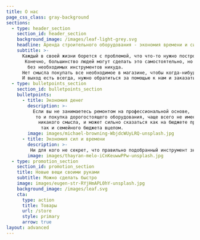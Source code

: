 ```yaml
---
title: О нас
page_css_class: gray-background
sections:
  - type: header_section
    section_id: header_section
    background_image: /images/leaf-light-grey.svg
    headline: Аренда строительного оборудования - экономия времени и сил.
    subtitle: >-
      Каждый в своей жизни борется с проблемой, что что-то нужно построить или обновить.
       Конечно, большинство людей могут сделать это самостоятельно, но что бы ни говорили,
        без необходимых инструментов никуда.
      Нет смысла покупать все необходимое в магазине, чтобы когда-нибудь что-то построить, потому что цены и на строительные инструменты, и на материалы огромны.
      И выход есть всегда, нужно обратиться за помощью к нам и заказать аренду [нужного вам инструмента](https://towarish.ru/store/).
  - type: bulletpoints_section
    section_id: bulletpoints_section
    bulletpoints:
      - title: Экономия денег
        description: >-
          Если вы не занимаетесь ремонтом на профессиональной основе,
           то и покупка дорогостоящего оборудования, чаще всего не имеет
            никакого смысла, и может сильно сказаться как на бюджете проекта,
             так и семейного бюджета вцелом. 
        image: images/michael-browning-WbjdcWUyLRQ-unsplash.jpg
      - title: Экономия сил и времени
        description: >-
         Ни для кого не секрет, что правильно подобранный инструмент значительно ускорит выполнение любой задачи. Если вы не уверены в том, какой конкретно инструмент нужен, вы всегда можете обратиться к нам, позвонив по номеру, или написав в watsapp, чтобы получить консультацию и договориться об условиях проката интересующего вас инструмента.
        image: images/thayran-melo-iCnKeuwwPPw-unsplash.jpg
  - type: promotion_section
    section_id: promotion_section
    title: Новые вещи своими руками
    subtitle: Можно сделать быстро
    image: images/eugen-str-RYjHmAPL0hY-unsplash.jpg
    background_image: /images/leaf.svg
    cta:
      type: action
      title: Товары
      url: /store
      style: primary
      arrow: true
layout: advanced
---
```

